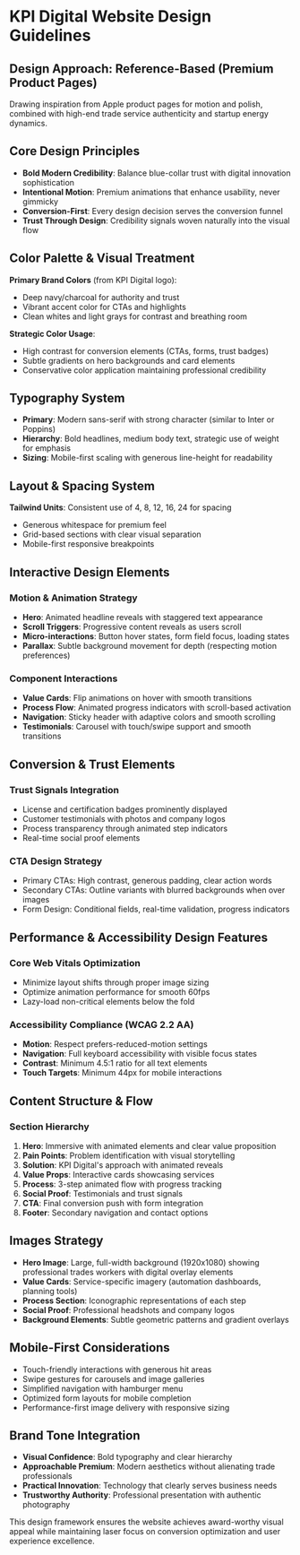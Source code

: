 # KPI Digital Website Design Guidelines

## Design Approach: Reference-Based (Premium Product Pages)
Drawing inspiration from Apple product pages for motion and polish, combined with high-end trade service authenticity and startup energy dynamics.

## Core Design Principles
- **Bold Modern Credibility**: Balance blue-collar trust with digital innovation sophistication
- **Intentional Motion**: Premium animations that enhance usability, never gimmicky
- **Conversion-First**: Every design decision serves the conversion funnel
- **Trust Through Design**: Credibility signals woven naturally into the visual flow

## Color Palette & Visual Treatment
**Primary Brand Colors** (from KPI Digital logo):
- Deep navy/charcoal for authority and trust
- Vibrant accent color for CTAs and highlights
- Clean whites and light grays for contrast and breathing room

**Strategic Color Usage**:
- High contrast for conversion elements (CTAs, forms, trust badges)
- Subtle gradients on hero backgrounds and card elements
- Conservative color application maintaining professional credibility

## Typography System
- **Primary**: Modern sans-serif with strong character (similar to Inter or Poppins)
- **Hierarchy**: Bold headlines, medium body text, strategic use of weight for emphasis
- **Sizing**: Mobile-first scaling with generous line-height for readability

## Layout & Spacing System
**Tailwind Units**: Consistent use of 4, 8, 12, 16, 24 for spacing
- Generous whitespace for premium feel
- Grid-based sections with clear visual separation
- Mobile-first responsive breakpoints

## Interactive Design Elements

### Motion & Animation Strategy
- **Hero**: Animated headline reveals with staggered text appearance
- **Scroll Triggers**: Progressive content reveals as users scroll
- **Micro-interactions**: Button hover states, form field focus, loading states
- **Parallax**: Subtle background movement for depth (respecting motion preferences)

### Component Interactions
- **Value Cards**: Flip animations on hover with smooth transitions
- **Process Flow**: Animated progress indicators with scroll-based activation
- **Navigation**: Sticky header with adaptive colors and smooth scrolling
- **Testimonials**: Carousel with touch/swipe support and smooth transitions

## Conversion & Trust Elements

### Trust Signals Integration
- License and certification badges prominently displayed
- Customer testimonials with photos and company logos
- Process transparency through animated step indicators
- Real-time social proof elements

### CTA Design Strategy
- Primary CTAs: High contrast, generous padding, clear action words
- Secondary CTAs: Outline variants with blurred backgrounds when over images
- Form Design: Conditional fields, real-time validation, progress indicators

## Performance & Accessibility Design Features

### Core Web Vitals Optimization
- Minimize layout shifts through proper image sizing
- Optimize animation performance for smooth 60fps
- Lazy-load non-critical elements below the fold

### Accessibility Compliance (WCAG 2.2 AA)
- **Motion**: Respect prefers-reduced-motion settings
- **Navigation**: Full keyboard accessibility with visible focus states
- **Contrast**: Minimum 4.5:1 ratio for all text elements
- **Touch Targets**: Minimum 44px for mobile interactions

## Content Structure & Flow

### Section Hierarchy
1. **Hero**: Immersive with animated elements and clear value proposition
2. **Pain Points**: Problem identification with visual storytelling
3. **Solution**: KPI Digital's approach with animated reveals
4. **Value Props**: Interactive cards showcasing services
5. **Process**: 3-step animated flow with progress tracking
6. **Social Proof**: Testimonials and trust signals
7. **CTA**: Final conversion push with form integration
8. **Footer**: Secondary navigation and contact options

## Images Strategy
- **Hero Image**: Large, full-width background (1920x1080) showing professional trades workers with digital overlay elements
- **Value Cards**: Service-specific imagery (automation dashboards, planning tools)
- **Process Section**: Iconographic representations of each step
- **Social Proof**: Professional headshots and company logos
- **Background Elements**: Subtle geometric patterns and gradient overlays

## Mobile-First Considerations
- Touch-friendly interactions with generous hit areas
- Swipe gestures for carousels and image galleries
- Simplified navigation with hamburger menu
- Optimized form layouts for mobile completion
- Performance-first image delivery with responsive sizing

## Brand Tone Integration
- **Visual Confidence**: Bold typography and clear hierarchy
- **Approachable Premium**: Modern aesthetics without alienating trade professionals
- **Practical Innovation**: Technology that clearly serves business needs
- **Trustworthy Authority**: Professional presentation with authentic photography

This design framework ensures the website achieves award-worthy visual appeal while maintaining laser focus on conversion optimization and user experience excellence.